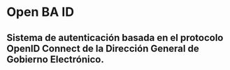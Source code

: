 # Open BA ID

## Sistema de autenticación basada en el protocolo OpenID Connect de la Dirección General de Gobierno Electrónico.

